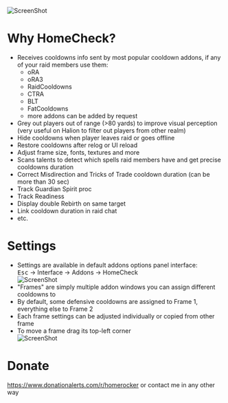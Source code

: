 ![ScreenShot](https://advent-wow.ru/HomeCheck/HomeCheck.png)

# Why HomeCheck?

- Receives cooldowns info sent by most popular cooldown addons, if any of your raid members use them:
    - oRA
    - oRA3
    - RaidCooldowns
    - CTRA
    - BLT
    - FatCooldowns
    - more addons can be added by request
- Grey out players out of range (>80 yards) to improve visual perception (very useful on Halion to filter out players from other realm)
- Hide cooldowns when player leaves raid or goes offline
- Restore cooldowns after relog or UI reload
- Adjust frame size, fonts, textures and more
- Scans talents to detect which spells raid members have and get precise cooldowns duration
- Correct Misdirection and Tricks of Trade cooldown duration (can be more than 30 sec)
- Track Guardian Spirit proc
- Track Readiness
- Display double Rebirth on same target
- Link cooldown duration in raid chat
- etc.

# Settings

- Settings are available in default addons options panel interface:  
  <kbd>Esc</kbd> &rarr; Interface &rarr; Addons &rarr; HomeCheck  
  ![ScreenShot](https://advent-wow.ru/HomeCheck/Settings.png)
- "Frames" are simply multiple addon windows you can assign different cooldowns to
- By default, some defensive cooldowns are assigned to Frame 1, everything else to Frame 2
- Each frame settings can be adjusted individually or copied from other frame
- To move a frame drag its top-left corner  
  ![ScreenShot](https://advent-wow.ru/HomeCheck/Move.png)

# Donate

https://www.donationalerts.com/r/homerocker or contact me in any other way
